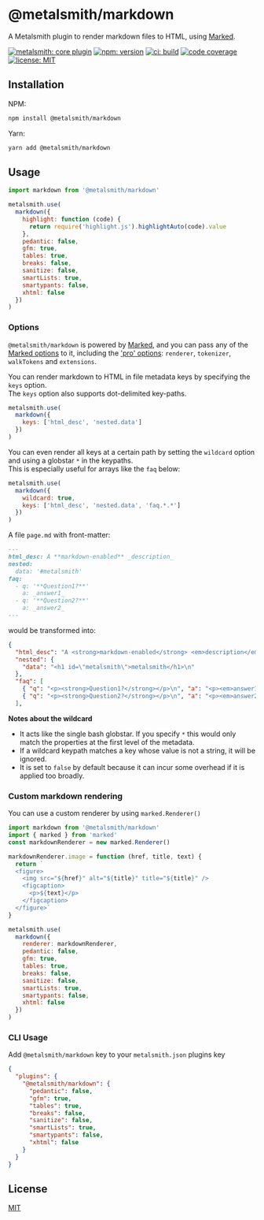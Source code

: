 # @metalsmith/markdown

A Metalsmith plugin to render markdown files to HTML, using [Marked](https://github.com/markedjs/marked).

[![metalsmith: core plugin][metalsmith-badge]][metalsmith-url]
[![npm: version][npm-badge]][npm-url]
[![ci: build][ci-badge]][ci-url]
[![code coverage][codecov-badge]][codecov-url]
[![license: MIT][license-badge]][license-url]

## Installation

NPM:

```bash
npm install @metalsmith/markdown
```

Yarn:

```bash
yarn add @metalsmith/markdown
```

## Usage

```js
import markdown from '@metalsmith/markdown'

metalsmith.use(
  markdown({
    highlight: function (code) {
      return require('highlight.js').highlightAuto(code).value
    },
    pedantic: false,
    gfm: true,
    tables: true,
    breaks: false,
    sanitize: false,
    smartLists: true,
    smartypants: false,
    xhtml: false
  })
)
```

### Options

`@metalsmith/markdown` is powered by [Marked](https://github.com/markedjs/marked), and you can pass any of the [Marked options](https://marked.js.org/using_advanced#options) to it, including the ['pro' options](https://marked.js.org/using_pro#extensions): `renderer`, `tokenizer`, `walkTokens` and `extensions`.

You can render markdown to HTML in file metadata keys by specifying the `keys` option.  
The `keys` option also supports dot-delimited key-paths.

```js
metalsmith.use(
  markdown({
    keys: ['html_desc', 'nested.data']
  })
)
```

You can even render all keys at a certain path by setting the `wildcard` option and using a globstar `*` in the keypaths.  
This is especially useful for arrays like the `faq` below:

```js
metalsmith.use(
  markdown({
    wildcard: true,
    keys: ['html_desc', 'nested.data', 'faq.*.*']
  })
)
```

A file `page.md` with front-matter:

```md
---
html_desc: A **markdown-enabled** _description_
nested:
  data: '#metalsmith'
faq:
  - q: '**Question1?**'
    a: _answer1_
  - q: '**Question2?**'
    a: _answer2_
---
```

would be transformed into:

```json
{
  "html_desc": "A <strong>markdown-enabled</strong> <em>description</em>\n",
  "nested": {
    "data": "<h1 id=\"metalsmith\">metalsmith</h1>\n"
  },
  "faq": [
    { "q": "<p><strong>Question1?</strong></p>\n", "a": "<p><em>answer1</em></p>\n"},
    { "q": "<p><strong>Question2?</strong></p>\n", "a": "<p><em>answer2</em></p>\n"}
  ],
```

**Notes about the wildcard**

- It acts like the single bash globstar. If you specify `*` this would only match the properties at the first level of the metadata.
- If a wildcard keypath matches a key whose value is not a string, it will be ignored.
- It is set to `false` by default because it can incur some overhead if it is applied too broadly.

### Custom markdown rendering

You can use a custom renderer by using `marked.Renderer()`

```js
import markdown from '@metalsmith/markdown'
import { marked } from 'marked'
const markdownRenderer = new marked.Renderer()

markdownRenderer.image = function (href, title, text) {
  return `
  <figure>
    <img src="${href}" alt="${title}" title="${title}" />
    <figcaption>
      <p>${text}</p>
    </figcaption>
  </figure>`
}

metalsmith.use(
  markdown({
    renderer: markdownRenderer,
    pedantic: false,
    gfm: true,
    tables: true,
    breaks: false,
    sanitize: false,
    smartLists: true,
    smartypants: false,
    xhtml: false
  })
)
```

### CLI Usage

Add `@metalsmith/markdown` key to your `metalsmith.json` plugins key

```json
{
  "plugins": {
    "@metalsmith/markdown": {
      "pedantic": false,
      "gfm": true,
      "tables": true,
      "breaks": false,
      "sanitize": false,
      "smartLists": true,
      "smartypants": false,
      "xhtml": false
    }
  }
}
```

## License

[MIT](LICENSE)

[npm-badge]: https://img.shields.io/npm/v/@metalsmith/markdown.svg
[npm-url]: https://www.npmjs.com/package/@metalsmith/markdown
[ci-badge]: https://github.com/metalsmith/markdown/actions/workflows/test.yml/badge.svg
[ci-url]: https://github.com/metalsmith/markdown/actions/workflows/test.yml
[metalsmith-badge]: https://img.shields.io/badge/metalsmith-core_plugin-green.svg?longCache=true
[metalsmith-url]: https://metalsmith.io
[codecov-badge]: https://img.shields.io/coveralls/github/metalsmith/markdown
[codecov-url]: https://coveralls.io/github/metalsmith/markdown
[license-badge]: https://img.shields.io/github/license/metalsmith/markdown
[license-url]: LICENSE
